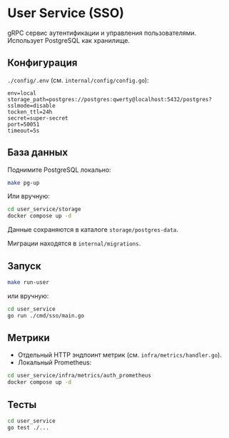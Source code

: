 # User Service (SSO)

gRPC сервис аутентификации и управления пользователями. Использует PostgreSQL как хранилище.

## Конфигурация
`./config/.env` (см. `internal/config/config.go`):
```env
env=local
storage_path=postgres://postgres:qwerty@localhost:5432/postgres?sslmode=disable
tocken_ttl=24h
secret=super-secret
port=50051
timeout=5s
```

## База данных
Поднимите PostgreSQL локально:
```bash
make pg-up
```
Или вручную:
```bash
cd user_service/storage
docker compose up -d
```
Данные сохраняются в каталоге `storage/postgres-data`.

Миграции находятся в `internal/migrations`.

## Запуск
```bash
make run-user
```
или вручную:
```bash
cd user_service
go run ./cmd/sso/main.go
```

## Метрики
- Отдельный HTTP эндпоинт метрик (см. `infra/metrics/handler.go`).
- Локальный Prometheus:
```bash
cd user_service/infra/metrics/auth_prometheus
docker compose up -d
```

## Тесты
```bash
cd user_service
go test ./...
```
